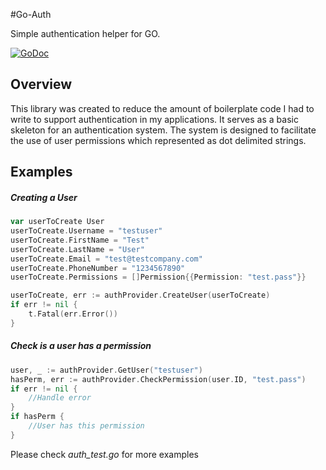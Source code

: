 #Go-Auth

Simple authentication helper for GO.

[![GoDoc](https://godoc.org/github.com/twa16/go-auth?status.svg)](https://godoc.org/github.com/twa16/go-auth)

## Overview
This library was created to reduce the amount of boilerplate code I had
to write to support authentication in my applications. It serves as
a basic skeleton for an authentication system. The system is designed to
facilitate the use of user permissions which represented as dot delimited strings.
 
 

## Examples

##### Creating a User
```go
var userToCreate User
userToCreate.Username = "testuser"
userToCreate.FirstName = "Test"
userToCreate.LastName = "User"
userToCreate.Email = "test@testcompany.com"
userToCreate.PhoneNumber = "1234567890"
userToCreate.Permissions = []Permission{{Permission: "test.pass"}}

userToCreate, err := authProvider.CreateUser(userToCreate)
if err != nil {
	t.Fatal(err.Error())
}
```

##### Check is a user has a permission
```go
user, _ := authProvider.GetUser("testuser")
hasPerm, err := authProvider.CheckPermission(user.ID, "test.pass")
if err != nil {
	//Handle error
}
if hasPerm {
	//User has this permission
}
```

Please check _auth_test.go_ for more examples

